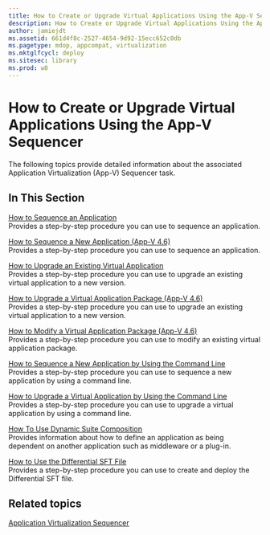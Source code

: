 ```yaml
---
title: How to Create or Upgrade Virtual Applications Using the App-V Sequencer
description: How to Create or Upgrade Virtual Applications Using the App-V Sequencer
author: jamiejdt
ms.assetid: 661d4f8c-2527-4654-9d92-15ecc652c0db
ms.pagetype: mdop, appcompat, virtualization
ms.mktglfcycl: deploy
ms.sitesec: library
ms.prod: w8
---
```



# How to Create or Upgrade Virtual Applications Using the App-V Sequencer


The following topics provide detailed information about the associated Application Virtualization (App-V) Sequencer task.

## In This Section


<a href="" id="how-to-sequence-an-application"></a>[How to Sequence an Application](how-to-sequence-an-application.md)  
Provides a step-by-step procedure you can use to sequence an application.

<a href="" id="how-to-sequence-a-new-application--app-v-4-6-"></a>[How to Sequence a New Application (App-V 4.6)](how-to-sequence-a-new-application--app-v-46-.md)  
Provides a step-by-step procedure you can use to sequence an application.

<a href="" id="how-to-upgrade-an-existing-virtual-application"></a>[How to Upgrade an Existing Virtual Application](how-to-upgrade-an-existing-virtual-application.md)  
Provides a step-by-step procedure you can use to upgrade an existing virtual application to a new version.

<a href="" id="how-to-upgrade-a-virtual-application-package--app-v-4-6-"></a>[How to Upgrade a Virtual Application Package (App-V 4.6)](how-to-upgrade-a-virtual-application-package--app-v-46-.md)  
Provides a step-by-step procedure you can use to upgrade an existing virtual application to a new version.

<a href="" id="how-to-modify-a-virtual-application-package--app-v-4-6-"></a>[How to Modify a Virtual Application Package (App-V 4.6)](how-to-modify-a-virtual-application-package--app-v-46-.md)  
Provides a step-by-step procedure you can use to modify an existing virtual application package.

<a href="" id="how-to-sequence-a-new-application-by-using-the-command-line"></a>[How to Sequence a New Application by Using the Command Line](how-to-sequence-a-new-application-by-using-the-command-line.md)  
Provides a step-by-step procedure you can use to sequence a new application by using a command line.

<a href="" id="how-to-upgrade-a-virtual-application-by-using-the-command-line"></a>[How to Upgrade a Virtual Application by Using the Command Line](how-to-upgrade-a-virtual-application-by-using-the-command-line.md)  
Provides a step-by-step procedure you can use to upgrade a virtual application by using a command line.

<a href="" id="how-to-use-dynamic-suite-composition"></a>[How To Use Dynamic Suite Composition](how-to-use-dynamic-suite-composition.md)  
Provides information about how to define an application as being dependent on another application such as middleware or a plug-in.

<a href="" id="how-to-use-the-differential-sft-file"></a>[How to Use the Differential SFT File](how-to-use-the-differential-sft-file.md)  
Provides a step-by-step procedure you can use to create and deploy the Differential SFT file.

## Related topics


[Application Virtualization Sequencer](application-virtualization-sequencer.md)

 

 





